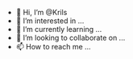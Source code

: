 - 👋 Hi, I’m @Krils
- 👀 I’m interested in ...
- 🌱 I’m currently learning ...
- 💞️ I’m looking to collaborate on ...
- 📫 How to reach me ...

<!---
Krils/Krils is a ✨ special ✨ repository because its `README.md` (this file) appears on your GitHub profile.
You can click the Preview link to take a look at your changes.
--->
